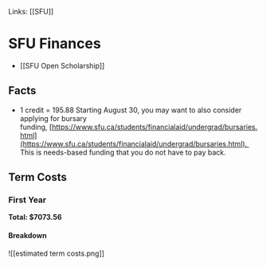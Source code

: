Links: [[SFU]]
# SFU Finances
- [[SFU Open Scholarship]]
## Facts
- 1 credit = 195.88
Starting August 30, you may want to also consider applying for bursary funding, [https://www.sfu.ca/students/financialaid/undergrad/bursaries.html](https://www.sfu.ca/students/financialaid/undergrad/bursaries.html).  This is needs-based funding that you do not have to pay back.
## Term Costs
### First Year
**Total: $7073.56**
#### Breakdown
![[estimated term costs.png]]






